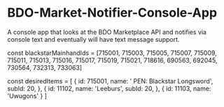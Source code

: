 # BDO-Market-Notifier-Console-App
A console app that looks at the BDO Marketplace API and notifies via console text and eventually will have text message support.


const blackstarMainhandIds = [715001, 715003, 715005, 715007, 715009, 715011, 715013, 715016, 715017, 715019, 715021, 718616, 690563, 692045, 730564, 732313, 733063]

const desiredItems = [
    {
        id: 715001,
        name: ' PEN: Blackstar Longsword',
        subId: 20,
    },
    {
        id: 11102,
        name: 'Leeburs',
        subId: 20,
    },
    {
        id: 11103,
        name: 'Uwugons'
    }
]
